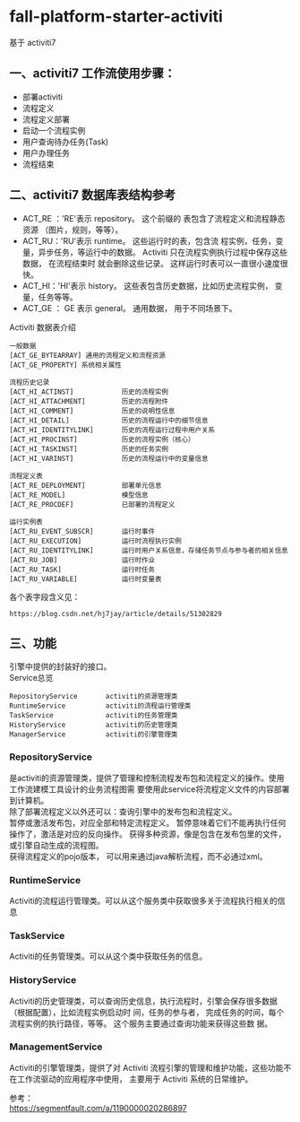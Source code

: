 # fall-platform-starter-activiti

基于 activiti7

## 一、activiti7 工作流使用步骤：
- 部署activiti 
- 流程定义 
- 流程定义部署 
- 启动一个流程实例 
- 用户查询待办任务(Task) 
- 用户办理任务 
- 流程结束

## 二、activiti7 数据库表结构参考
- ACT_RE ：'RE'表示 repository。 这个前缀的 表包含了流程定义和流程静态资源 （图片，规则，等等）。 
- ACT_RU：'RU'表示 runtime。 这些运行时的表，包含流 程实例，任务，变量，异步任务，等运行中的数据。 Activiti 只在流程实例执行过程中保存这些数据， 在流程结束时 就会删除这些记录。 这样运行时表可以一直很小速度很快。 
- ACT_HI：'HI'表示 history。 这些表包含历史数据，比如历史流程实例， 变量，任务等等。 
- ACT_GE ： GE 表示 general。 通用数据， 用于不同场景下。

Activiti 数据表介绍
```
一般数据
[ACT_GE_BYTEARRAY] 通用的流程定义和流程资源
[ACT_GE_PROPERTY] 系统相关属性

流程历史记录    
[ACT_HI_ACTINST]            历史的流程实例
[ACT_HI_ATTACHMENT]         历史的流程附件
[ACT_HI_COMMENT]            历史的说明性信息
[ACT_HI_DETAIL]             历史的流程运行中的细节信息
[ACT_HI_IDENTITYLINK]       历史的流程运行过程中用户关系
[ACT_HI_PROCINST]           历史的流程实例（核心）
[ACT_HI_TASKINST]           历史的任务实例
[ACT_HI_VARINST]            历史的流程运行中的变量信息

流程定义表    
[ACT_RE_DEPLOYMENT]         部署单元信息
[ACT_RE_MODEL]              模型信息
[ACT_RE_PROCDEF]            已部署的流程定义

运行实例表    
[ACT_RU_EVENT_SUBSCR]       运行时事件
[ACT_RU_EXECUTION]          运行时流程执行实例
[ACT_RU_IDENTITYLINK]       运行时用户关系信息，存储任务节点与参与者的相关信息
[ACT_RU_JOB]                运行时作业
[ACT_RU_TASK]               运行时任务
[ACT_RU_VARIABLE]           运行时变量表
```

各个表字段含义见：
```
https://blog.csdn.net/hj7jay/article/details/51302829
```

## 三、功能
引擎中提供的封装好的接口。   
Service总览 
```
RepositoryService       activiti的资源管理类
RuntimeService          activiti的流程运行管理类
TaskService             activiti的任务管理类
HistoryService          activiti的历史管理类
ManagerService          activiti的引擎管理类
```

### RepositoryService
是activiti的资源管理类，提供了管理和控制流程发布包和流程定义的操作。使用工作流建模工具设计的业务流程图需 要使用此service将流程定义文件的内容部署到计算机。   
除了部署流程定义以外还可以：查询引擎中的发布包和流程定义。  
暂停或激活发布包，对应全部和特定流程定义。 暂停意味着它们不能再执行任何操作了，激活是对应的反向操作。 获得多种资源，像是包含在发布包里的文件， 或引擎自动生成的流程图。   
获得流程定义的pojo版本， 可以用来通过java解析流程，而不必通过xml。  

### RuntimeService 
Activiti的流程运行管理类。可以从这个服务类中获取很多关于流程执行相关的信息

### TaskService 
Activiti的任务管理类。可以从这个类中获取任务的信息。

### HistoryService 
Activiti的历史管理类，可以查询历史信息，执行流程时，引擎会保存很多数据（根据配置），比如流程实例启动时 间，任务的参与者， 完成任务的时间，每个流程实例的执行路径，等等。 这个服务主要通过查询功能来获得这些数 据。

### ManagementService 
Activiti的引擎管理类，提供了对 Activiti 流程引擎的管理和维护功能，这些功能不在工作流驱动的应用程序中使用， 主要用于 Activiti 系统的日常维护。 





参考：  
https://segmentfault.com/a/1190000020286897

